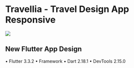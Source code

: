 # Travellia - Travel Design App Responsive

![](https://github.com/MichelleSetiyanti/travel_app_flutter/blob/master/travel-gif.gif)

## New Flutter App Design
• Flutter 3.3.2
• Framework 
• Dart 2.18.1 
• DevTools 2.15.0

